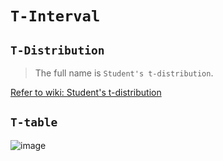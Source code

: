 # `T-Interval`


## `T-Distribution`
> The full name is `Student's t-distribution`.

[Refer to wiki: Student's t-distribution](https://www.wikiwand.com/en/Student%27s_t-distribution)

## `T-table`

![image](https://user-images.githubusercontent.com/14041622/45141390-51573980-b1e8-11e8-9c62-09c613cccf7e.png)

